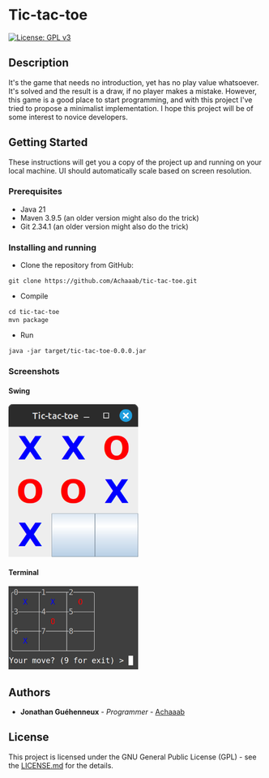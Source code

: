 # Tic-tac-toe
[![License: GPL v3](https://img.shields.io/badge/License-GPLv3-blue.svg)](https://www.gnu.org/licenses/gpl-3.0)

## Description
It's the game that needs no introduction, yet has no play value whatsoever. It's solved and the result is a draw, if no player makes a mistake.
However, this game is a good place to start programming, and with this project I've tried to propose a minimalist implementation.
I hope this project will be of some interest to novice developers.

## Getting Started
These instructions will get you a copy of the project up and running on your local machine.
UI should automatically scale based on screen resolution.

### Prerequisites
* Java 21
* Maven 3.9.5 (an older version might also do the trick)
* Git 2.34.1 (an older version might also do the trick)

### Installing and running
* Clone the repository from GitHub:
```shell
git clone https://github.com/Achaaab/tic-tac-toe.git
```
* Compile
```shell
cd tic-tac-toe
mvn package
```
* Run
```shell
java -jar target/tic-tac-toe-0.0.0.jar
```

### Screenshots

#### Swing
<img src=".github/pictures/screenshot_swing.png" width="256"  alt="Swing view screenshot"/>

#### Terminal
<img src=".github/pictures/screenshot_terminal.png" width="256"  alt="terminal view screenshot"/>

## Authors
* **Jonathan Guéhenneux** - *Programmer* - [Achaaab](https://github.com/Achaaab)

## License
This project is licensed under the GNU General Public License (GPL) - see the [LICENSE.md](LICENSE.md) for the details.
